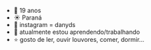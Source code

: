 -  :blue_heart: 19 anos
- :sunny: Paraná
- :bell: instagram = danyds
- :city_sunset: atualmente estou aprendendo/trabalhando
-  :star: gosto de ler, ouvir louvores, comer, dormir...
